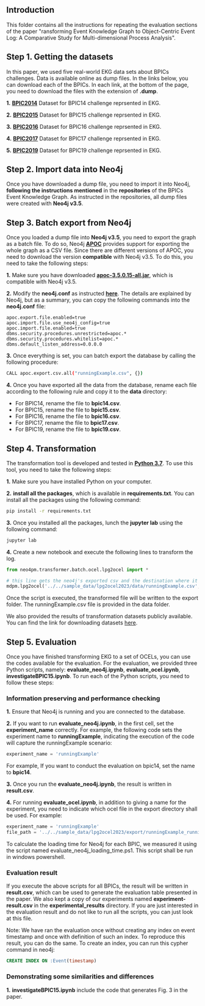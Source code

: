 ## Introduction
This folder contains all the instructions for repeating the evaluation sections of the paper "ransforming Event Knowledge Graph to Object-Centric Event Log: A Comparative Study for Multi-dimensional Process Analysis". 

## Step 1. Getting the datasets
In this paper, we used five real-world EKG data sets about BPICs challenges. Data is available online as dump files. In the links below, you can download each of the BPICs. In each link, at the bottom of the page, you need to download the files with the extension of **.dump**.

**1.** **[BPIC2014](https://data.4tu.nl/datasets/966dbc54-ea52-4c08-aac3-ffa6c2c558cd/1)** Dataset for BPIC14 challenge reprsented in EKG.

**2.** **[BPIC2015](https://data.4tu.nl/datasets/64fce6ea-5ca8-403b-aa09-82b53517af8a/1)** Dataset for BPIC15 challenge reprsented in EKG.

**3.** **[BPIC2016](https://data.4tu.nl/datasets/735e7138-7ffe-4a6a-b02d-d22bd047dc12/1)** Dataset for BPIC16 challenge reprsented in EKG.

**4.** **[BPIC2017](https://data.4tu.nl/datasets/5c9717a0-4c22-4b78-a3ad-d2234208bfd7/1)** Dataset for BPIC17 challenge reprsented in EKG.

**5.** **[BPIC2019](https://data.4tu.nl/datasets/dc66ef2b-cd5e-436f-a3fb-ebaf9ece54a3/1)** Dataset for BPIC19 challenge reprsented in EKG.

## Step 2. Import data into Neo4j

Once you have downloaded a dump file, you need to import it into Neo4j, **following the instructions mentioned** in the **repositories** of the BPICs Event Knowledge Graph. As instructed in the repositories, all dump files were created with **Neo4j v3.5**.


## Step 3. Batch export from Neo4j
Once you loaded a dump file into **Neo4j v3.5**, you need to export the graph as a batch file. To do so, Neo4j **[APOC](https://neo4j.com/labs/apoc/4.1/export/csv/)** provides support for exporting the whole graph as a CSV file. Since there are different versions of APOC, you need to download the version **compatible** with Neo4j v3.5. To do this, you need to take the following steps:

**1.** Make sure you have downloaded **[apoc-3.5.0.15-all.jar](https://github.com/neo4j-contrib/neo4j-apoc-procedures/releases/tag/3.5.0.15)**, which is compatible with Neo4j v3.5.

**2.** Modify the **neo4j.conf** as instructed **[here](https://neo4j.com/docs/operations-manual/current/configuration/configuration-settings/)**. The details are explained by Neo4j, but as a summary, you can copy the following commands into the **neo4j.conf** file:
```
apoc.export.file.enabled=true
apoc.import.file.use_neo4j_config=true
apoc.import.file.enabled=true
dbms.security.procedures.unrestricted=apoc.*
dbms.security.procedures.whitelist=apoc.*
dbms.default_listen_address=0.0.0.0
```

**3.** Once everything is set, you can batch export the database by calling the following procedure:

```bash
CALL apoc.export.csv.all("runningExample.csv", {})
```

**4.** Once you have exported all the data from the database, rename each file according to the following rule and copy it to the **data** directory:
* For BPIC14, rename the file to **bpic14.csv**.
* For BPIC15, rename the file to **bpic15.csv**.
* For BPIC16, rename the file to **bpic16.csv**.
* For BPIC17, rename the file to **bpic17.csv**.
* For BPIC19, rename the file to **bpic19.csv**.


## Step 4. Transformation
 The transformation tool is developed and tested in **[Python 3.7](https://www.python.org/downloads/release/python-370/)**. To use this tool, you need to take the following steps:
 
**1.** Make sure you have installed Python on your computer.

**2.** **install all the packages**, which is available in **requirements.txt**. You can install all the packages using the following command:
```bash
pip install -r requirements.txt
``` 
 **3.** Once you installed all the packages, lunch the **jupyter lab** using the following command:
 ```bash
 jupyter lab
 ```

 **4.** Create a new notebook and execute the following lines to transform the log. 
 
 ```Python
 from neo4pm.transformer.batch.ocel.lpg2ocel import *
 
 # this line gets the neo4j's exported csv and the destination where it shall write the transformed ocel file. 
 mdpm.lpg2ocel('../../sample_data/lpg2ocel2023/data/runningExample.csv', '../../sample_data/lpg2ocel2023/export', export_format='jsonocel')
 ```

Once the script is executed, the transformed file will be written to the export folder. The runningExample.csv file is provided in the data folder. 

We also provided the results of transformation datasets publicly available. You can find the link for downloading datasets [here](./datasets/README.md).


## Step 5. Evaluation

Once you have finished transforming EKG to a set of OCELs, you can use the codes available for the evaluation. For the evaluation, we provided three Python scripts, namely: **evaluate_neo4j.ipynb**, **evaluate_ocel.ipynb**, **investigateBPIC15.ipynb**. To run each of the Python scripts, you need to follow these steps:


### Information preserving and performance checking

**1.** Ensure that Neo4j is running and you are connected to the database.

**2.** If you want to run **evaluate_neo4j.ipynb**, in the first cell, set the **experiment_name** correctly. For example, the following code sets the experiment name to **runningExample**, indicating the execution of the code will capture the runningExample scenario:
 
 ```Python
experiment_name = 'runningExample'
 ```

For example, If you want to conduct the evaluation on bpic14, set the name to **bpic14**. 



**3.** Once you run the **evaluate_neo4j.ipynb**, the result is written in **result.csv**.

**4.** For running **evaluate_ocel.ipynb**, in addition to giving a name for the experiment, you need to indicate which ocel file in the export directory shall be used. For example: 

 ```Python
experiment_name = 'runningExample'
file_path = '../../sample_data/lpg2ocel2023/export/runningExample_runningExample.jsonocel'
 ```

To calculate the loading time for Neo4j for each BPIC, we measured it using the script named evaluate_neo4j_loading_time.ps1. This script shall be run in windows powershell. 

### Evaluation result
If you execute the above scripts for all BPICs, the result will be written in **result.csv**, which can be used to generate the evaluation table presented in the paper. We also kept a copy of our experiments named **experiment-result.csv** in the **experimental_results** directory. If you are just interested in the evaluation result and do not like to run all the scripts, you can just look at this file.

Note: We have ran the evaluation once without creating any index on event timestamp and once with definition of such an index. To reproduce this result, you can do the same. To create an index, you can run this cypher command in neo4j:

 ```sql
CREATE INDEX ON :Event(timestamp)
 ```

### Demonstrating some similarities and differences

**1.** **investigateBPIC15.ipynb** include the code that generates Fig. 3 in the paper. 